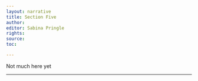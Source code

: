 ```yaml
---
layout: narrative
title: Section Five
author:
editor: Sabina Pringle
rights:
source: 
toc:

---
```


Not much here yet

---
